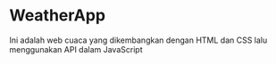 # WeatherApp
Ini adalah web cuaca yang dikembangkan dengan HTML dan CSS lalu menggunakan API dalam JavaScript
